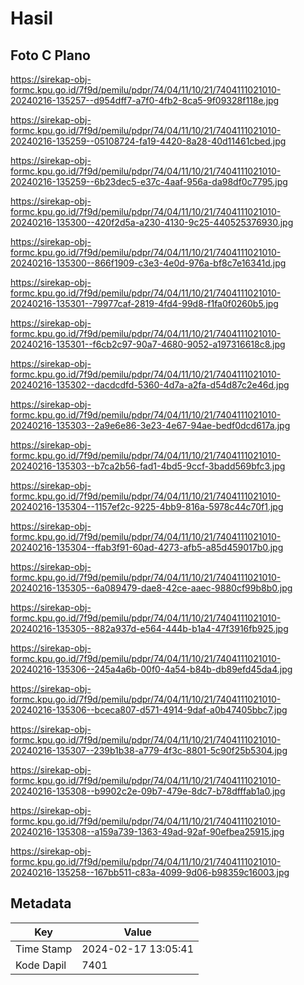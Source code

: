 # Hasil

## Foto C Plano

https://sirekap-obj-formc.kpu.go.id/7f9d/pemilu/pdpr/74/04/11/10/21/7404111021010-20240216-135257--d954dff7-a7f0-4fb2-8ca5-9f09328f118e.jpg

https://sirekap-obj-formc.kpu.go.id/7f9d/pemilu/pdpr/74/04/11/10/21/7404111021010-20240216-135259--05108724-fa19-4420-8a28-40d11461cbed.jpg

https://sirekap-obj-formc.kpu.go.id/7f9d/pemilu/pdpr/74/04/11/10/21/7404111021010-20240216-135259--6b23dec5-e37c-4aaf-956a-da98df0c7795.jpg

https://sirekap-obj-formc.kpu.go.id/7f9d/pemilu/pdpr/74/04/11/10/21/7404111021010-20240216-135300--420f2d5a-a230-4130-9c25-440525376930.jpg

https://sirekap-obj-formc.kpu.go.id/7f9d/pemilu/pdpr/74/04/11/10/21/7404111021010-20240216-135300--866f1909-c3e3-4e0d-976a-bf8c7e16341d.jpg

https://sirekap-obj-formc.kpu.go.id/7f9d/pemilu/pdpr/74/04/11/10/21/7404111021010-20240216-135301--79977caf-2819-4fd4-99d8-f1fa0f0260b5.jpg

https://sirekap-obj-formc.kpu.go.id/7f9d/pemilu/pdpr/74/04/11/10/21/7404111021010-20240216-135301--f6cb2c97-90a7-4680-9052-a197316618c8.jpg

https://sirekap-obj-formc.kpu.go.id/7f9d/pemilu/pdpr/74/04/11/10/21/7404111021010-20240216-135302--dacdcdfd-5360-4d7a-a2fa-d54d87c2e46d.jpg

https://sirekap-obj-formc.kpu.go.id/7f9d/pemilu/pdpr/74/04/11/10/21/7404111021010-20240216-135303--2a9e6e86-3e23-4e67-94ae-bedf0dcd617a.jpg

https://sirekap-obj-formc.kpu.go.id/7f9d/pemilu/pdpr/74/04/11/10/21/7404111021010-20240216-135303--b7ca2b56-fad1-4bd5-9ccf-3badd569bfc3.jpg

https://sirekap-obj-formc.kpu.go.id/7f9d/pemilu/pdpr/74/04/11/10/21/7404111021010-20240216-135304--1157ef2c-9225-4bb9-816a-5978c44c70f1.jpg

https://sirekap-obj-formc.kpu.go.id/7f9d/pemilu/pdpr/74/04/11/10/21/7404111021010-20240216-135304--ffab3f91-60ad-4273-afb5-a85d459017b0.jpg

https://sirekap-obj-formc.kpu.go.id/7f9d/pemilu/pdpr/74/04/11/10/21/7404111021010-20240216-135305--6a089479-dae8-42ce-aaec-9880cf99b8b0.jpg

https://sirekap-obj-formc.kpu.go.id/7f9d/pemilu/pdpr/74/04/11/10/21/7404111021010-20240216-135305--882a937d-e564-444b-b1a4-47f3916fb925.jpg

https://sirekap-obj-formc.kpu.go.id/7f9d/pemilu/pdpr/74/04/11/10/21/7404111021010-20240216-135306--245a4a6b-00f0-4a54-b84b-db89efd45da4.jpg

https://sirekap-obj-formc.kpu.go.id/7f9d/pemilu/pdpr/74/04/11/10/21/7404111021010-20240216-135306--bceca807-d571-4914-9daf-a0b47405bbc7.jpg

https://sirekap-obj-formc.kpu.go.id/7f9d/pemilu/pdpr/74/04/11/10/21/7404111021010-20240216-135307--239b1b38-a779-4f3c-8801-5c90f25b5304.jpg

https://sirekap-obj-formc.kpu.go.id/7f9d/pemilu/pdpr/74/04/11/10/21/7404111021010-20240216-135308--b9902c2e-09b7-479e-8dc7-b78dfffab1a0.jpg

https://sirekap-obj-formc.kpu.go.id/7f9d/pemilu/pdpr/74/04/11/10/21/7404111021010-20240216-135308--a159a739-1363-49ad-92af-90efbea25915.jpg

https://sirekap-obj-formc.kpu.go.id/7f9d/pemilu/pdpr/74/04/11/10/21/7404111021010-20240216-135258--167bb511-c83a-4099-9d06-b98359c16003.jpg


## Metadata

| Key        | Value               |
| ---------- | ------------------- |
| Time Stamp | 2024-02-17 13:05:41 |
| Kode Dapil | 7401                |




